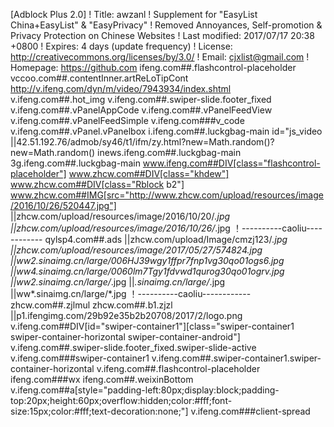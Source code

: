[Adblock Plus 2.0]
! Title: awzanl
! Supplement for "EasyList China+EasyList" & "EasyPrivacy"
! Removed Annoyances, Self-promotion & Privacy Protection on Chinese Websites
! Last modified: 2017/07/17 20:38 +0800
! Expires: 4 days (update frequency)
! License: http://creativecommons.org/licenses/by/3.0/
! Email: cjxlist@gmail.com
! Homepage: https://github.com
ifeng.com##.flashcontrol-placeholder
vccoo.com##.contentInner.artReLoTipCont
http://v.ifeng.com/dyn/m/video/7943934/index.shtml
v.ifeng.com##.hot_img
v.ifeng.com##.swiper-slide.footer_fixed
v.ifeng.com##.vPanelAppCode
v.ifeng.com##.vPanelFeedView
v.ifeng.com##.vPanelFeedSimple
v.ifeng.com###v_code
v.ifeng.com##.vPanel.vPanelbox
i.ifeng.com##.luckgbag-main
id="js_video
||42.51.192.76/admob/sy46/t1/ifm/zy.html?new=Math.random()?new=Math.random()
inews.ifeng.com##.luckgbag-main
3g.ifeng.com##.luckgbag-main
www.ifeng.com##DIV[class="flashcontrol-placeholder"]
www.zhcw.com##DIV[class="khdew"]
www.zhcw.com##DIV[class="Rblock b2"]
www.zhcw.com##IMG[src="http://www.zhcw.com/upload/resources/image/2016/10/26/520447.jpg"]
||zhcw.com/upload/resources/image/2016/10/20/*.jpg
||zhcw.com/upload/resources/image/2016/10/26/*.jpg
！----------caoliu------------
qylsp4.com##.ads
||zhcw.com/upload/Image/cmzj123/*.jpg
||zhcw.com/upload/resources/image/2017/05/27/574824.jpg
||ww2.sinaimg.cn/large/006HJ39wgy1ffpr7fnp1vg30qo01ogs6.jpg
||ww4.sinaimg.cn/large/0060lm7Tgy1fdvwd1qurog30qo01ogrv.jpg
||ww2.sinaimg.cn/large/*.jpg
||*.sinaimg.cn/large/*.jpg
||ww*.sinaimg.cn/large/*.jpg
！----------caoliu------------
zhcw.com##.zjlmul
zhcw.com##.b1.zjzl
||p1.ifengimg.com/29b92e35b2b20708/2017/2/logo.png
v.ifeng.com##DIV[id="swiper-container1"][class="swiper-container1 swiper-container-horizontal swiper-container-android"]
v.ifeng.com##.swiper-slide.footer_fixed.swiper-slide-active
v.ifeng.com###swiper-container1
v.ifeng.com##.swiper-container1.swiper-container-horizontal
v.ifeng.com##.flashcontrol-placeholder
ifeng.com###wx
ifeng.com##.weixinBottom
v.ifeng.com##a[style="padding-left:80px;display:block;padding-top:20px;height:60px;overflow:hidden;color:#fff;font-size:15px;color:#fff;text-decoration:none;"]
v.ifeng.com###client-spread
